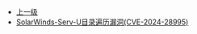 * [上一级](docs/wy876_poc/)
* [SolarWinds-Serv-U目录遍历漏洞(CVE-2024-28995)](docs/wy876_poc/SolarWinds%20Serv%20U/SolarWinds-Serv-U%E7%9B%AE%E5%BD%95%E9%81%8D%E5%8E%86%E6%BC%8F%E6%B4%9E%28CVE-2024-28995%29.md)
